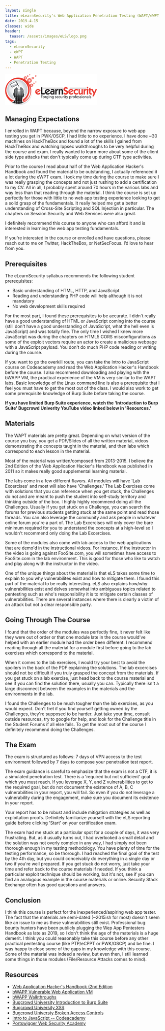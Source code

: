 ```yaml
---
layout: single
title: eLearnSecurity's Web Application Penetration Testing (WAPT/eWPT)
date: 2019-4-15
classes: wide
header:
  teaser: /assets/images/eLS/logo.png
tags:
  - eLearnSecurity
  - eWPT
  - WAPT
  - Penetration Testing
--- 
```

![](/assets/images/eLS/logo.png)

## Managing Expectations
I enrolled in WAPT because, beyond the narrow exposure to web app testing you get in PWK/OSCP, I had little to no experience. I have done ~30 machines on HackTheBox and found a lot of the skills I gained from HackTheBox and watching Ippsec walkthroughs to be very helpful during the course and exam. I really wanted to learn more about some of the client side type attacks that don't typically come up during CTF type activities. 

Prior to the course I read about half of the Web Application Hacker's Handbook and found the material to be outstanding, I actually referenced it a lot during the eWPT exam. I took my time during the course to make sure I was really grasping the concepts and not just rushing to add a certification to my CV. All in all, I probably spent around 70 hours in the various labs and way less than that reading through the material. I think the course is set up perfectly for those with little to no web app testing experience looking to get a solid grasp of the fundamentals. It really helped me get a better understanding of Cross-Site Scripting and SQL Injection in particular. The chapters on Session Security and Web Services were also great. 

I definitely recommend this course to anyone who can afford it and is interested in learning the web app testing fundamentals.   

If you're interested in the course or enrolled and have questions, please reach out to me on Twitter, HackTheBox, or NetSecFocus. I’d love to hear from you. 

## Prerequisites 
The eLearnSecurity syllabus recommends the following student prerequisites:
+	Basic understanding of HTML, HTTP, and JavaScript
+ Reading and understanding PHP code will help although it is not mandatory
+ No web development skills required

For the most part, I found these prerequisites to be accurate. I didn't really have a good understanding of HTML or JavaScript coming into the course (still don't have a good understanding of JavaScript, what the hell even is JavaScript) and was totally fine. The only time I wished I knew more JavaScript was during the chapters on HTML5 CORS misconfigurations as some of the exploit vectors require an actor to create a malicious webpage with a JavaScript payload. You don't do much PHP code reading or writing during the course. 

If you want to go the overkill route, you can take the Intro to JavaScript course on Codeacademy and read the Web Application Hacker's Handbook before the course. I also recommend downloading and playing with the bWAPP VM, the practical experience of the VM is very similar to the WAPT labs. Basic knowledge of the Linux command line is also a prerequisite that I feel you must have to get the most out of the class. I would also work to get some prerequisite knowledge of Burp Suite before taking the course.

**If you have limited Burp Suite experience, watch the 'Introduction to Burp Suite' Bugcrowd Univerity YouTube video linked below in 'Resources.'**

## Materials
The WAPT materials are pretty great. Depending on what version of the course you buy, you get a PDF/Slides of all the written material, videos demonstrating the concepts taught in the material, and then labs which correspond to each lesson in the material.

Most of the material was written/composed from 2013-2015. I believe the 2nd Edition of the Web Application Hacker's Handbook was published in 2011 so it makes really good supplemental learning material. 

The labs come in a few different flavors. All modules will have 'Lab Excercises' and most will also have 'Challenges.' The Lab Exercises come with solutions that you can reference when you get stuck, the Challenges do not and are meant to push the student into self-study territory and thinking outside of the box. I highly highly recommend doing all the Challenges. Usually if you get stuck on a Challenge, you can search the forums for previous students getting stuck at the same point and read those threads. You can also leverage the community and ask people in whatever online forum you're a part of. The Lab Excercises will only cover the bare minimum required for you to understand the concepts at a high-level so I wouldn't recommend only doing the Lab Excercises. 

Some of the modules also come with lab access to the web applications that are demo'd in the instructional videos. For instance, if the instructor in the video is going against FooSite.com, you will sometimes have access to FooSite.com in the lab environment. This is good for those who like to watch and play along with the instructor in the video. 

One of the unique things about the material is that eLS takes some time to explain to you why vulnerabilites exist and how to mitigate them. I found this part of the material to be really interesting. eLS also explains how/why vulnerabilities exist and delves somewhat into ambiguous topics related to pentesting such as who's responsibility it is to mitigate certain classes of vulnerabilities. There are several instances where there is clearly a victim of an attack but not a clear responsible party. 

## Going Through The Course
I found that the order of the modules was perfectly fine, it never felt like they were out of order or that one module late in the course would've helped with an earlier module had the order been different. I recommend reading through all the material for a module first before going to the lab exercises which correspond to the material. 

When it comes to the lab exercises, I would try your best to avoid the spoilers in the back of the PDF explaining the solutions. The lab excercises should not be difficult if you truly grasped the concept from the materials. If you get stuck on a lab exercise, just head back to the course material and see if you can find the solution there, usually you can. Typically there isn't a large disconnect between the examples in the materials and the environments in the lab. 

I found the Challenges to be much tougher than the lab exercises, as you would expect. Don't fret if you find yourself getting owned by the Challenges, they're supposed to be harder. Just take your time, consult outside resources, try to google for help, and look for the Challenge title in the Student Forums if all else fails. To get the most out of the course I definitely recommend doing the Challenges. 

## The Exam
The exam is structured as follows: 7 days of VPN access to the test environment followed by 7 days to compose your penetration test report. 

The exam guidance is careful to emphasize that the exam is not a CTF, it is a simulated penetration test. There is a 'required but not sufficient' goal which you must reach. If you leverage X, Y, and Z vulnerabilities to get to the required goal, but do not document the existence of A, B, C vulnerabilities in your report, you will fail. So even if you do not leverage a vulnerability during the engagement, make sure you document its existence in your report.

Your report has to be robust and include mitigation strategies as well as exploitation proofs. Definitely familiarize yourself with the eLS reporting guide before clicking 'Start' on your certification exam. 

The exam had me stuck at a particular spot for a couple of days, it was very frustrating. But, as it usually turns out, I had overlooked a small detail and the solution was not overly complex in any way, I had simply not been thorough enough in my testing methodology. You have plenty of time for the testing performance, so be thorough. I had reached the final goal of the test by the 4th day, but you could conceivably do everything in a single day or two if you're well prepared. If you get stuck do not worry, just take your time and refer back to the course materials if needed. If you think a particular exploit technique should be working, but it's not, see if you can find an analogous example in the course materials or online. Security Stack Exchange often has good questions and answers. 

## Conclusion
I think this course is perfect for the inexperienced/aspiring web app tester. The fact that the materials are semi-dated (~2015ish for most) doesn't seem like an issue to me as these vulnerabilities still exist. Professional bug bounty hunters have been publicly plugging the Wep App Pentesters Handbook as late as 2019, so I don't think the age of the materials is a huge demerit. I think you could reasonably take this course before any other practical pentesting course (like PTP/eCPPT or PWK/OSCP) and be fine. I was happy to close some of the gaps in my knowledge with this course. Some of the material was indeed a review, but even then, I still learned some things in those modules (File/Resource Attacks comes to mind). 

## Resources
+ [Web Application Hacker's Handbook (2nd Edition](https://www.amazon.com/Web-Application-Hackers-Handbook-Exploiting/dp/1118026470)
+ [bWAPP Vulnerable Web Application VM](http://www.itsecgames.com/)
+ [bWAPP Walkthroughs](https://www.scribd.com/document/385323969/bWAPP#fullscreen&from_embed)
+ [Bugcrowd University Introduction to Burp Suite](https://www.youtube.com/watch?v=h2duGBZLEek)
+ [Bugcrowd University XSS](https://www.youtube.com/watch?v=gkMl1suyj3M)
+ [Bugcrowd Universty Broken Access Controls](https://www.youtube.com/watch?v=94-tlOCApOc)
+ [Intro to JavaScript -- Codeacademy](https://www.codecademy.com/learn/introduction-to-javascript)
+ [Portswigger Web Security Academy](https://portswigger.net/web-security)



